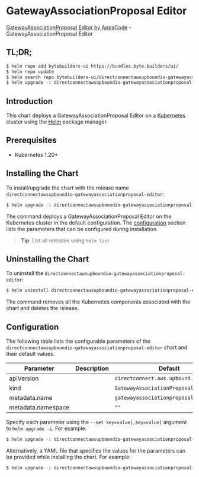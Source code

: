 # GatewayAssociationProposal Editor

[GatewayAssociationProposal Editor by AppsCode](https://byte.builders) - GatewayAssociationProposal Editor

## TL;DR;

```bash
$ helm repo add bytebuilders-ui https://bundles.byte.builders/ui/
$ helm repo update
$ helm search repo bytebuilders-ui/directconnectawsupboundio-gatewayassociationproposal-editor --version=v0.4.18
$ helm upgrade -i directconnectawsupboundio-gatewayassociationproposal-editor bytebuilders-ui/directconnectawsupboundio-gatewayassociationproposal-editor -n default --create-namespace --version=v0.4.18
```

## Introduction

This chart deploys a GatewayAssociationProposal Editor on a [Kubernetes](http://kubernetes.io) cluster using the [Helm](https://helm.sh) package manager.

## Prerequisites

- Kubernetes 1.20+

## Installing the Chart

To install/upgrade the chart with the release name `directconnectawsupboundio-gatewayassociationproposal-editor`:

```bash
$ helm upgrade -i directconnectawsupboundio-gatewayassociationproposal-editor bytebuilders-ui/directconnectawsupboundio-gatewayassociationproposal-editor -n default --create-namespace --version=v0.4.18
```

The command deploys a GatewayAssociationProposal Editor on the Kubernetes cluster in the default configuration. The [configuration](#configuration) section lists the parameters that can be configured during installation.

> **Tip**: List all releases using `helm list`

## Uninstalling the Chart

To uninstall the `directconnectawsupboundio-gatewayassociationproposal-editor`:

```bash
$ helm uninstall directconnectawsupboundio-gatewayassociationproposal-editor -n default
```

The command removes all the Kubernetes components associated with the chart and deletes the release.

## Configuration

The following table lists the configurable parameters of the `directconnectawsupboundio-gatewayassociationproposal-editor` chart and their default values.

|     Parameter      | Description |                      Default                      |
|--------------------|-------------|---------------------------------------------------|
| apiVersion         |             | <code>directconnect.aws.upbound.io/v1beta1</code> |
| kind               |             | <code>GatewayAssociationProposal</code>           |
| metadata.name      |             | <code>gatewayassociationproposal</code>           |
| metadata.namespace |             | <code>""</code>                                   |


Specify each parameter using the `--set key=value[,key=value]` argument to `helm upgrade -i`. For example:

```bash
$ helm upgrade -i directconnectawsupboundio-gatewayassociationproposal-editor bytebuilders-ui/directconnectawsupboundio-gatewayassociationproposal-editor -n default --create-namespace --version=v0.4.18 --set apiVersion=directconnect.aws.upbound.io/v1beta1
```

Alternatively, a YAML file that specifies the values for the parameters can be provided while
installing the chart. For example:

```bash
$ helm upgrade -i directconnectawsupboundio-gatewayassociationproposal-editor bytebuilders-ui/directconnectawsupboundio-gatewayassociationproposal-editor -n default --create-namespace --version=v0.4.18 --values values.yaml
```
